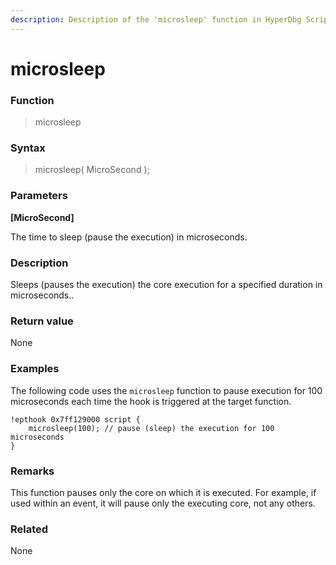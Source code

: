 ```yaml
---
description: Description of the 'microsleep' function in HyperDbg Scripts
---
```


# microsleep

### Function

> microsleep

### Syntax

> microsleep( MicroSecond );

### Parameters

**\[MicroSecond]**

The time to sleep (pause the execution) in microseconds.

### Description

Sleeps (pauses the execution) the core execution for a specified duration in microseconds..

### Return value

None

### Examples

The following code uses the `microsleep` function to pause execution for 100 microseconds each time the hook is triggered at the target function.

```clike
!epthook 0x7ff129000 script {
    microsleep(100); // pause (sleep) the execution for 100 microseconds
}
```

### Remarks

This function pauses only the core on which it is executed. For example, if used within an event, it will pause only the executing core, not any others.

### Related

None
